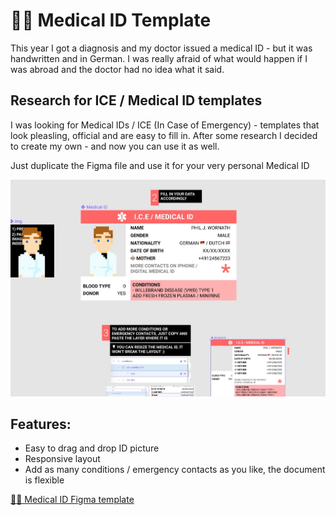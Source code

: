 # 🏥🆔 Medical ID Template

This year I got a diagnosis and my doctor issued a medical ID - but it was handwritten and in German. I was really afraid of what would happen if I was abroad and the doctor had no idea what it said.

## Research for ICE / Medical ID templates

I was looking for Medical IDs / ICE (In Case of Emergency) - templates that look pleasling, official and are easy to fill in. After some research I decided to create my own - and now you can use it as well.

Just duplicate the Figma file and use it for your very personal Medical ID

![preview picture medical id](preview.jpg)

## Features:

- Easy to drag and drop ID picture
- Responsive layout
- Add as many conditions / emergency contacts as you like, the document is flexible

[🏥🆔 Medical ID Figma template](https://www.figma.com/file/Y7EQF7fdC1tIhQESHPVlLF/Medical-ID-🏥🆔?node-id=0%3A1)
